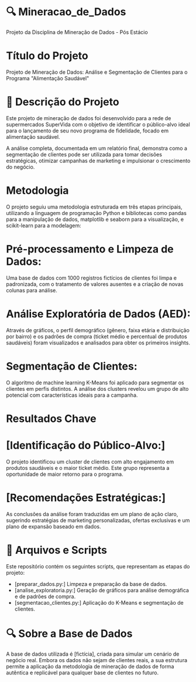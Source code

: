 # 🔍 Mineracao_de_Dados
Projeto da Disciplina de Mineração de Dados - Pós Estácio

# Título do Projeto
Projeto de Mineração de Dados: Análise e Segmentação de Clientes para o Programa "Alimentação Saudável"

# 📄 Descrição do Projeto
Este projeto de mineração de dados foi desenvolvido para a rede de supermercados SuperVida com o objetivo de identificar o público-alvo ideal para o lançamento de seu novo programa de fidelidade, focado em alimentação saudável.

A análise completa, documentada em um relatório final, demonstra como a segmentação de clientes pode ser utilizada para tomar decisões estratégicas, otimizar campanhas de marketing e impulsionar o crescimento do negócio.

# Metodologia
O projeto seguiu uma metodologia estruturada em três etapas principais, utilizando a linguagem de programação Python e bibliotecas como pandas para a manipulação de dados, matplotlib e seaborn para a visualização, e scikit-learn para a modelagem:

# Pré-processamento e Limpeza de Dados:
Uma base de dados com 1000 registros fictícios de clientes foi limpa e padronizada, com o tratamento de valores ausentes e a criação de novas colunas para análise.

# Análise Exploratória de Dados (AED):
Através de gráficos, o perfil demográfico (gênero, faixa etária e distribuição por bairro) e os padrões de compra (ticket médio e percentual de produtos saudáveis) foram visualizados e analisados para obter os primeiros insights.

# Segmentação de Clientes: 
O algoritmo de machine learning K-Means foi aplicado para segmentar os clientes em perfis distintos. A análise dos clusters revelou um grupo de alto potencial com características ideais para a campanha.

# Resultados Chave
# [Identificação do Público-Alvo:]
O projeto identificou um cluster de clientes com alto engajamento em produtos saudáveis e o maior ticket médio. Este grupo representa a oportunidade de maior retorno para o programa.

# [Recomendações Estratégicas:]
As conclusões da análise foram traduzidas em um plano de ação claro, sugerindo estratégias de marketing personalizadas, ofertas exclusivas e um plano de expansão baseado em dados.

# 📄 Arquivos e Scripts
Este repositório contém os seguintes scripts, que representam as etapas do projeto:

- [preparar_dados.py:] Limpeza e preparação da base de dados.
- [analise_exploratoria.py:] Geração de gráficos para análise demográfica e de padrões de compra.
- [segmentacao_clientes.py:] Aplicação do K-Means e segmentação de clientes.

# 🔍 Sobre a Base de Dados
A base de dados utilizada é [fictícia], criada para simular um cenário de negócio real. Embora os dados não sejam de clientes reais, a sua estrutura permite a aplicação da metodologia de mineração de dados de forma autêntica e replicável para qualquer base de clientes no futuro.
